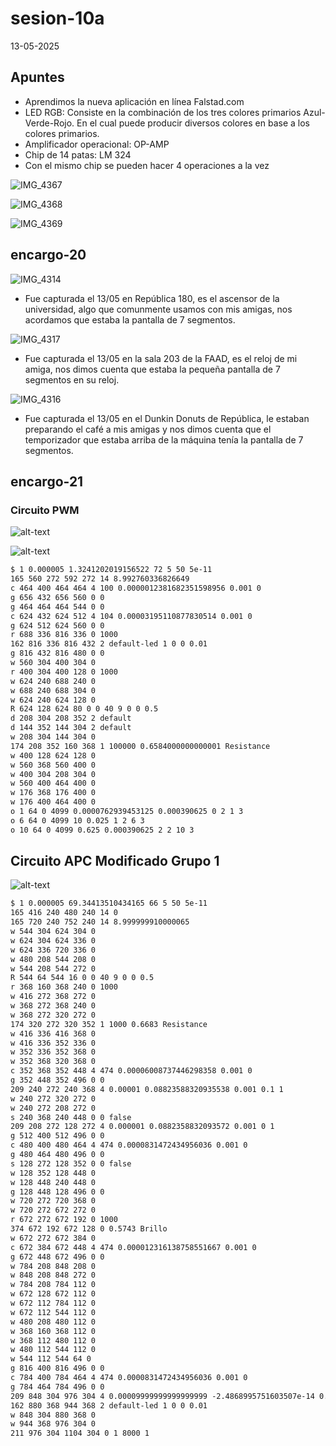 # sesion-10a

13-05-2025

## Apuntes

* Aprendimos la nueva aplicación en línea Falstad.com
* LED RGB: Consiste en la combinación de los tres colores primarios Azul-Verde-Rojo. En el cual puede producir diversos colores en base a los colores primarios.
* Amplificador operacional: OP-AMP
* Chip de 14 patas: LM 324
* Con el mismo chip se pueden hacer 4 operaciones a la vez

![IMG_4367](https://github.com/user-attachments/assets/1ed71475-54de-4ff8-844b-6d07bffe91f9)

![IMG_4368](https://github.com/user-attachments/assets/08c29ffa-42f4-43ab-8460-98ee3a1a92fa)

![IMG_4369](https://github.com/user-attachments/assets/495eda8f-bf05-4948-a9a5-8b4c6ec8e9c6)

## encargo-20

![IMG_4314](https://github.com/user-attachments/assets/e1ac13bf-eb88-4450-a50f-b65a30ccc8a5)

* Fue capturada el 13/05 en República 180, es el ascensor de la universidad, algo que comunmente usamos con mis amigas, nos acordamos que estaba la pantalla de 7 segmentos.

![IMG_4317](https://github.com/user-attachments/assets/8f0cfaf8-143f-497f-ad3f-9c536c810322)

* Fue capturada el 13/05 en la sala 203 de la FAAD, es el reloj de mi amiga, nos dimos cuenta que estaba la pequeña pantalla de 7 segmentos en su reloj.

 ![IMG_4316](https://github.com/user-attachments/assets/634a1759-55b2-4342-9ff2-9cf04628a0e1)

* Fue capturada el 13/05 en el Dunkin Donuts de República, le estaban preparando el café a mis amigas y nos dimos cuenta que el temporizador que estaba arriba de la máquina tenía la pantalla de 7 segmentos.

## encargo-21

### Circuito PWM

![alt-text](https://github.com/user-attachments/assets/332314b7-4c77-449b-9828-e8feb7bd27ac)

![alt-text](https://github.com/user-attachments/assets/15c09740-7b1a-49cf-8528-39878650316f)

```txt
$ 1 0.000005 1.3241202019156522 72 5 50 5e-11
165 560 272 592 272 14 8.992760336826649
c 464 400 464 464 4 100 0.0000012381682351598956 0.001 0
g 656 432 656 560 0 0
g 464 464 464 544 0 0
c 624 432 624 512 4 104 0.00003195110877830514 0.001 0
g 624 512 624 560 0 0
r 688 336 816 336 0 1000
162 816 336 816 432 2 default-led 1 0 0 0.01
g 816 432 816 480 0 0
w 560 304 400 304 0
r 400 304 400 128 0 1000
w 624 240 688 240 0
w 688 240 688 304 0
w 624 240 624 128 0
R 624 128 624 80 0 0 40 9 0 0 0.5
d 208 304 208 352 2 default
d 144 352 144 304 2 default
w 208 304 144 304 0
174 208 352 160 368 1 100000 0.6584000000000001 Resistance
w 400 128 624 128 0
w 560 368 560 400 0
w 400 304 208 304 0
w 560 400 464 400 0
w 176 368 176 400 0
w 176 400 464 400 0
o 1 64 0 4099 0.0000762939453125 0.000390625 0 2 1 3
o 6 64 0 4099 10 0.025 1 2 6 3
o 10 64 0 4099 0.625 0.000390625 2 2 10 3
```

## Circuito APC Modificado Grupo 1

![alt-text](https://github.com/user-attachments/assets/053f0d19-2e1f-4518-b114-ec5f939f4ebb)

```txt
$ 1 0.000005 69.34413510434165 66 5 50 5e-11
165 416 240 480 240 14 0
165 720 240 752 240 14 8.999999910000065
w 544 304 624 304 0
w 624 304 624 336 0
w 624 336 720 336 0
w 480 208 544 208 0
w 544 208 544 272 0
R 544 64 544 16 0 0 40 9 0 0 0.5
r 368 160 368 240 0 1000
w 416 272 368 272 0
w 368 272 368 240 0
w 368 272 320 272 0
174 320 272 320 352 1 1000 0.6683 Resistance
w 416 336 416 368 0
w 416 336 352 336 0
w 352 336 352 368 0
w 352 368 320 368 0
c 352 368 352 448 4 474 0.00006008737446298358 0.001 0
g 352 448 352 496 0 0
209 240 272 240 368 4 0.00001 0.08823588320935538 0.001 0.1 1
w 240 272 320 272 0
w 240 272 208 272 0
s 240 368 240 448 0 0 false
209 208 272 128 272 4 0.000001 0.0882358832093572 0.001 0 1
g 512 400 512 496 0 0
c 480 400 480 464 4 474 0.0000831472434956036 0.001 0
g 480 464 480 496 0 0
s 128 272 128 352 0 0 false
w 128 352 128 448 0
w 128 448 240 448 0
g 128 448 128 496 0 0
w 720 272 720 368 0
w 720 272 672 272 0
r 672 272 672 192 0 1000
374 672 192 672 128 0 0.5743 Brillo
w 672 272 672 384 0
c 672 384 672 448 4 474 0.000012316138758551667 0.001 0
g 672 448 672 496 0 0
w 784 208 848 208 0
w 848 208 848 272 0
w 784 208 784 112 0
w 672 128 672 112 0
w 672 112 784 112 0
w 672 112 544 112 0
w 480 208 480 112 0
w 368 160 368 112 0
w 368 112 480 112 0
w 480 112 544 112 0
w 544 112 544 64 0
g 816 400 816 496 0 0
c 784 400 784 464 4 474 0.0000831472434956036 0.001 0
g 784 464 784 496 0 0
209 848 304 976 304 4 0.00009999999999999999 -2.4868995751603507e-14 0.001 0 1
162 880 368 944 368 2 default-led 1 0 0 0.01
w 848 304 880 368 0
w 944 368 976 304 0
211 976 304 1104 304 0 1 8000 1
```
